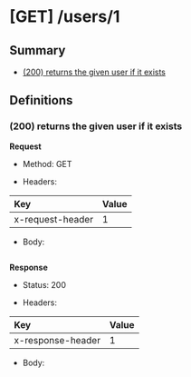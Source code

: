 # [GET] /users/1

## Summary

* [(200) returns the given user if it exists](#200-returns-the-given-user-if-it-exists)

## Definitions

### (200) returns the given user if it exists

**Request**

* Method: GET

* Headers:


| Key | Value |
| :--- | :--- |
| x-request-header | 1 |


* Body:


```

```



**Response**

* Status: 200

* Headers:


| Key | Value |
| :--- | :--- |
| x-response-header | 1 |


* Body:


```

```